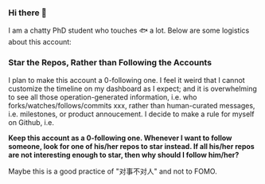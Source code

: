 ### Hi there 👋

I am a chatty PhD student who touches 🐟 a lot. Below are some logistics about this account:

### Star the Repos, Rather than Following the Accounts

I plan to make this account a 0-following one. I feel it weird that I cannot customize the timeline on my dashboard as I expect; and it is overwhelming to see all those operation-generated information, i.e. who forks/watches/follows/commits xxx, rather than human-curated messages, i.e. milestones, or product annoucement. I decide to make a rule for myself on Github, i.e. 

**Keep this account as a 0-following one. Whenever I want to follow someone, look for one of his/her repos to star instead. If all his/her repos are not interesting enough to star, then why should I follow him/her?**

Maybe this is a good practice of "对事不对人" and not to FOMO. 
